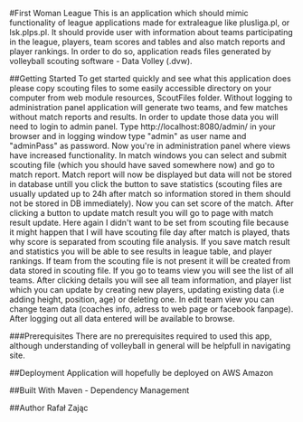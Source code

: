 #First Woman League
This is an application which should mimic functionality of league applications
made for extraleague like plusliga.pl, or lsk.plps.pl. It should provide user
with information about teams participating in the league, players, team scores and
tables and also match reports and player rankings. In order to do so, application
reads files generated by volleyball scouting software - Data Volley (.dvw). 

##Getting Started
To get started quickly and see what this application does please copy scouting files
to some easily accessible directory on your computer from web module resources, ScoutFiles
folder. Without logging to administration panel application will generate two teams, and few 
matches without match reports and results. In order to update those data you will need
to login to admin panel. Type http://localhost:8080/admin/ in your browser and in logging
window type "admin" as user name and "adminPass" as password. Now you're in administration 
panel where views have increased functionality. In match windows you can select and submit
scouting file (which you should have saved somewhere now) and go to match report. 
Match report will now be displayed but data will not be stored in database untill you click
the button to save statistics (scouting files are usually updated up to 24h after match
so information stored in them should not be stored in DB immediately). Now you can set score 
of the match. After clicking a button to update match result you will go to page with match 
result update. Here again I didn't want to be set from scouting file because it might happen
that I will have scouting file day after match is played, thats why score is separated from 
scouting file analysis. If you save match result and statistics you will be able to see
results in league table, and player rankings. If team from the scouting file is not present
it will be created from data stored in scouting file. 
If you go to teams view you will see the list of all teams. After clicking details you 
will see all team information, and player list which you can update by creating new players,
updating existing data (i.e adding height, position, age) or deleting one. In edit team view 
you can change team data (coaches info, adress to web page or facebook fanpage). After logging
out all data entered will be available to browse.  

###Prerequisites
There are no prerequisites required to used this app, although understanding 
of volleyball in general will be helpfull in navigating site. 


##Deployment
Application will hopefully be deployed on AWS Amazon

##Built With
Maven - Dependency Management

##Author
Rafał Zając  
